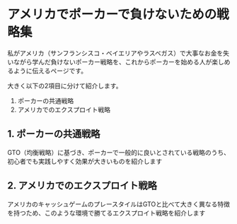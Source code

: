 # アメリカでポーカーで負けないための戦略集

私がアメリカ（サンフランシスコ・ベイエリアやラスベガス）で大事なお金を失いながら学んだ負けないポーカー戦略を、これからポーカーを始める人が楽しめるように伝えるページです。

大きく以下の2項目に分けて紹介します。

1. ポーカーの共通戦略
2. アメリカでのエクスプロイト戦略

## 1. ポーカーの共通戦略

GTO（均衡戦略）に基づき、ポーカーで一般的に良いとされている戦略のうち、初心者でも実践しやすく効果が大きいものを紹介します

## 2. アメリカでのエクスプロイト戦略

アメリカのキャッシュゲームのプレースタイルはGTOと比べて大きく異なる特徴を持つため、このような環境で勝てるエクスプロイト戦略を紹介します
